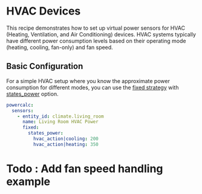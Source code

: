 # HVAC Devices

This recipe demonstrates how to set up virtual power sensors for HVAC (Heating, Ventilation, and Air Conditioning) devices. HVAC systems typically have different power consumption levels based on their operating mode (heating, cooling, fan-only) and fan speed.

## Basic Configuration

For a simple HVAC setup where you know the approximate power consumption for different modes, you can use the [fixed strategy](../strategies/fixed.md) with [states_power](../strategies/fixed.md#power-per-state) option.

```yaml
powercalc:
  sensors:
    - entity_id: climate.living_room
      name: Living Room HVAC Power
      fixed:
        states_power:
          hvac_action|cooling: 200
          hvac_action|heating: 350
```

# Todo : Add fan speed handling example
